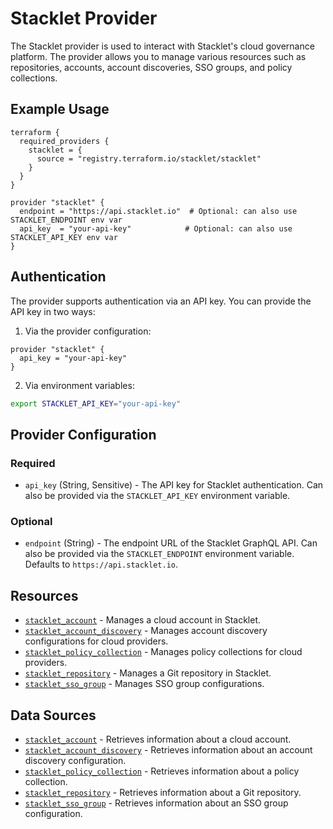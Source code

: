 # Stacklet Provider

The Stacklet provider is used to interact with Stacklet's cloud governance platform. The provider allows you to manage various resources such as repositories, accounts, account discoveries, SSO groups, and policy collections.

## Example Usage

```hcl
terraform {
  required_providers {
    stacklet = {
      source = "registry.terraform.io/stacklet/stacklet"
    }
  }
}

provider "stacklet" {
  endpoint = "https://api.stacklet.io"  # Optional: can also use STACKLET_ENDPOINT env var
  api_key  = "your-api-key"            # Optional: can also use STACKLET_API_KEY env var
}
```

## Authentication

The provider supports authentication via an API key. You can provide the API key in two ways:

1. Via the provider configuration:
```hcl
provider "stacklet" {
  api_key = "your-api-key"
}
```

2. Via environment variables:
```sh
export STACKLET_API_KEY="your-api-key"
```

## Provider Configuration

### Required

- `api_key` (String, Sensitive) - The API key for Stacklet authentication. Can also be provided via the `STACKLET_API_KEY` environment variable.

### Optional

- `endpoint` (String) - The endpoint URL of the Stacklet GraphQL API. Can also be provided via the `STACKLET_ENDPOINT` environment variable. Defaults to `https://api.stacklet.io`.

## Resources

- [`stacklet_account`](./resources/account.md) - Manages a cloud account in Stacklet.
- [`stacklet_account_discovery`](./resources/account_discovery.md) - Manages account discovery configurations for cloud providers.
- [`stacklet_policy_collection`](./resources/policy_collection.md) - Manages policy collections for cloud providers.
- [`stacklet_repository`](./resources/repository.md) - Manages a Git repository in Stacklet.
- [`stacklet_sso_group`](./resources/sso_group.md) - Manages SSO group configurations.

## Data Sources

- [`stacklet_account`](./data-sources/account.md) - Retrieves information about a cloud account.
- [`stacklet_account_discovery`](./data-sources/account_discovery.md) - Retrieves information about an account discovery configuration.
- [`stacklet_policy_collection`](./data-sources/policy_collection.md) - Retrieves information about a policy collection.
- [`stacklet_repository`](./data-sources/repository.md) - Retrieves information about a Git repository.
- [`stacklet_sso_group`](./data-sources/sso_group.md) - Retrieves information about an SSO group configuration. 